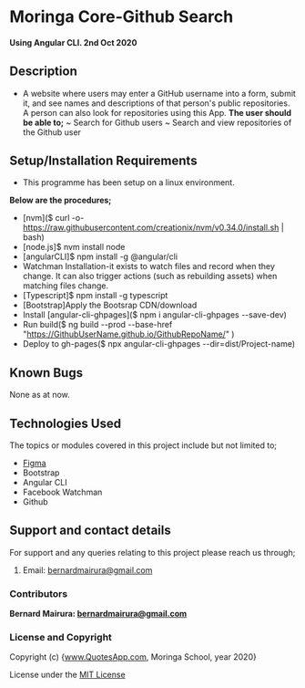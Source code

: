 <!--headings-->

# Moringa Core-Github Search

#### Using Angular CLI. 2nd Oct 2020

## Description

* A website where users may enter a GitHub username into a form, submit it, and see names and descriptions of that person's public repositories. A person can also look for repositories using this App.
**The user should be able to;**
~ Search for Github users
~ Search and view repositories of the Github user

## Setup/Installation Requirements

* This programme has been setup on a linux environment.

**Below are the procedures;**
+ [nvm]($ curl -o- https://raw.githubusercontent.com/creationix/nvm/v0.34.0/install.sh | bash)
+ [node.js]$ nvm install node
+ [angularCLI]$ npm install -g @angular/cli
+ Watchman Installation-it exists to watch files and record when they change. It can also trigger actions (such as rebuilding assets) when matching files change.
+ [Typescript]$ npm install -g typescript
+ [Bootstrap]Apply the Bootsrap CDN/download
+ Install [angular-cli-ghpages]($ npm i angular-cli-ghpages --save-dev)
+ Run build($ ng build --prod --base-href "https://GithubUserName.github.io/GithubRepoName/" )
+ Deploy to gh-pages($ npx angular-cli-ghpages --dir=dist/Project-name)

## Known Bugs

None as at now.

## Technologies Used

The topics or modules covered in this project include but not limited to;

* [Figma](https://www.figma.com/file/2MgCk9DZe1ChVbGWVaoIJx/Untitled?node-id=1%3A2)
* Bootstrap
* Angular CLI
* Facebook Watchman
* Github

## Support and contact details

For support and any queries relating to this project please reach us through;

1. Email: bernardmairura@gmail.com


### Contributors

 **Bernard Mairura: <bernardmairura@gmail.com>**
 

### License and Copyright

Copyright (c) {www.QuotesApp.com, Moringa School, year 2020}

License under the [MIT License](LICENSE)
